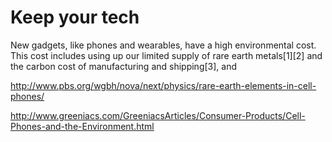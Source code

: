 # Keep your tech

New gadgets, like phones and wearables, have a high environmental cost. This cost includes using up our limited supply of rare earth metals[1][2] and the carbon cost of manufacturing and shipping[3], and 

http://www.pbs.org/wgbh/nova/next/physics/rare-earth-elements-in-cell-phones/

http://www.greeniacs.com/GreeniacsArticles/Consumer-Products/Cell-Phones-and-the-Environment.html